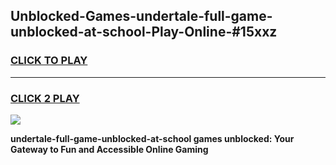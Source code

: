 
## Unblocked-Games-undertale-full-game-unblocked-at-school-Play-Online-#15xxz
<h3>
<a href="https://premium.freeplayer.one?title=undertale-full-game-unblocked-at-school&ref=27F">CLICK TO PLAY</a></h3>
<hr>

<h3>
<a href="https://premium.freeplayer.one?title=undertale-full-game-unblocked-at-school&ref=27F">CLICK 2 PLAY</a>
  
</h3>

<a href="https://premium.freeplayer.one?title=undertale-full-game-unblocked-at-school&ref=27F"><img src="https://clearcache.store/games.png"></a>


**undertale-full-game-unblocked-at-school games unblocked: Your Gateway to Fun and Accessible Online Gaming**
